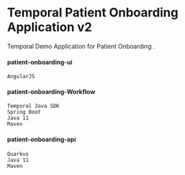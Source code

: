 # Temporal Patient Onboarding Application v2

Temporal Demo Application for Patient Onboarding .

#### patient-onboarding-ui
    AngularJS

#### patient-onboarding-Workflow 
    Temporal Java SDK 
    Spring Boot
    Java 11
    Maven

#### patient-onboarding-api
    Quarkus
    Java 11
    Maven
    
